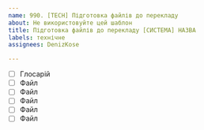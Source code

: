 ```yaml
---
name: 990. [TECH] Підготовка файлів до перекладу
about: Не використовуйте цей шаблон
title: Підготовка файлів до перекладу [СИСТЕМА] НАЗВА
labels: технічне
assignees: DenizKose

---
```


- [ ] Глосарій
- [ ] Файл
- [ ] Файл
- [ ] Файл
- [ ] Файл
- [ ] Файл
